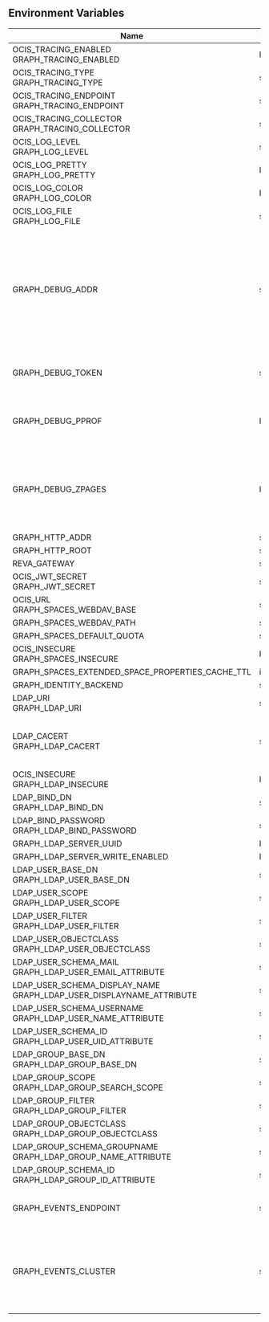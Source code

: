 ## Environment Variables

| Name | Type | Default Value | Description |
|------|------|---------------|-------------|
| OCIS_TRACING_ENABLED<br/>GRAPH_TRACING_ENABLED | bool | false | |
| OCIS_TRACING_TYPE<br/>GRAPH_TRACING_TYPE | string |  | |
| OCIS_TRACING_ENDPOINT<br/>GRAPH_TRACING_ENDPOINT | string |  | |
| OCIS_TRACING_COLLECTOR<br/>GRAPH_TRACING_COLLECTOR | string |  | |
| OCIS_LOG_LEVEL<br/>GRAPH_LOG_LEVEL | string |  | |
| OCIS_LOG_PRETTY<br/>GRAPH_LOG_PRETTY | bool | false | |
| OCIS_LOG_COLOR<br/>GRAPH_LOG_COLOR | bool | false | |
| OCIS_LOG_FILE<br/>GRAPH_LOG_FILE | string |  | |
| GRAPH_DEBUG_ADDR | string | 127.0.0.1:9124 | Bind address of the debug server, where metrics, health, config and debug endpoints will be exposed.|
| GRAPH_DEBUG_TOKEN | string |  | Token to secure the metrics endpoint|
| GRAPH_DEBUG_PPROF | bool | false | Enables pprof, which can be used for profiling|
| GRAPH_DEBUG_ZPAGES | bool | false | Enables zpages, which can  be used for collecting and viewing traces in-me|
| GRAPH_HTTP_ADDR | string | 127.0.0.1:9120 | |
| GRAPH_HTTP_ROOT | string | /graph | |
| REVA_GATEWAY | string | 127.0.0.1:9142 | |
| OCIS_JWT_SECRET<br/>GRAPH_JWT_SECRET | string |  | |
| OCIS_URL<br/>GRAPH_SPACES_WEBDAV_BASE | string | https://localhost:9200 | |
| GRAPH_SPACES_WEBDAV_PATH | string | /dav/spaces/ | |
| GRAPH_SPACES_DEFAULT_QUOTA | string | 1000000000 | |
| OCIS_INSECURE<br/>GRAPH_SPACES_INSECURE | bool | false | |
| GRAPH_SPACES_EXTENDED_SPACE_PROPERTIES_CACHE_TTL | int | 0 | |
| GRAPH_IDENTITY_BACKEND | string | ldap | |
| LDAP_URI<br/>GRAPH_LDAP_URI | string | ldaps://localhost:9235 | |
| LDAP_CACERT<br/>GRAPH_LDAP_CACERT | string | ~/.ocis/idm/ldap.crt | The certificate to verify TLS connections|
| OCIS_INSECURE<br/>GRAPH_LDAP_INSECURE | bool | true | |
| LDAP_BIND_DN<br/>GRAPH_LDAP_BIND_DN | string | uid=libregraph,ou=sysusers,o=libregraph-idm | |
| LDAP_BIND_PASSWORD<br/>GRAPH_LDAP_BIND_PASSWORD | string |  | |
| GRAPH_LDAP_SERVER_UUID | bool | false | |
| GRAPH_LDAP_SERVER_WRITE_ENABLED | bool | true | |
| LDAP_USER_BASE_DN<br/>GRAPH_LDAP_USER_BASE_DN | string | ou=users,o=libregraph-idm | |
| LDAP_USER_SCOPE<br/>GRAPH_LDAP_USER_SCOPE | string | sub | |
| LDAP_USER_FILTER<br/>GRAPH_LDAP_USER_FILTER | string |  | |
| LDAP_USER_OBJECTCLASS<br/>GRAPH_LDAP_USER_OBJECTCLASS | string | inetOrgPerson | |
| LDAP_USER_SCHEMA_MAIL<br/>GRAPH_LDAP_USER_EMAIL_ATTRIBUTE | string | mail | |
| LDAP_USER_SCHEMA_DISPLAY_NAME<br/>GRAPH_LDAP_USER_DISPLAYNAME_ATTRIBUTE | string | displayName | |
| LDAP_USER_SCHEMA_USERNAME<br/>GRAPH_LDAP_USER_NAME_ATTRIBUTE | string | uid | |
| LDAP_USER_SCHEMA_ID<br/>GRAPH_LDAP_USER_UID_ATTRIBUTE | string | owncloudUUID | |
| LDAP_GROUP_BASE_DN<br/>GRAPH_LDAP_GROUP_BASE_DN | string | ou=groups,o=libregraph-idm | |
| LDAP_GROUP_SCOPE<br/>GRAPH_LDAP_GROUP_SEARCH_SCOPE | string | sub | |
| LDAP_GROUP_FILTER<br/>GRAPH_LDAP_GROUP_FILTER | string |  | |
| LDAP_GROUP_OBJECTCLASS<br/>GRAPH_LDAP_GROUP_OBJECTCLASS | string | groupOfNames | |
| LDAP_GROUP_SCHEMA_GROUPNAME<br/>GRAPH_LDAP_GROUP_NAME_ATTRIBUTE | string | cn | |
| LDAP_GROUP_SCHEMA_ID<br/>GRAPH_LDAP_GROUP_ID_ATTRIBUTE | string | owncloudUUID | |
| GRAPH_EVENTS_ENDPOINT | string | 127.0.0.1:9233 | the address of the streaming service|
| GRAPH_EVENTS_CLUSTER | string | ocis-cluster | the clusterID of the streaming service. Mandatory when using nats|